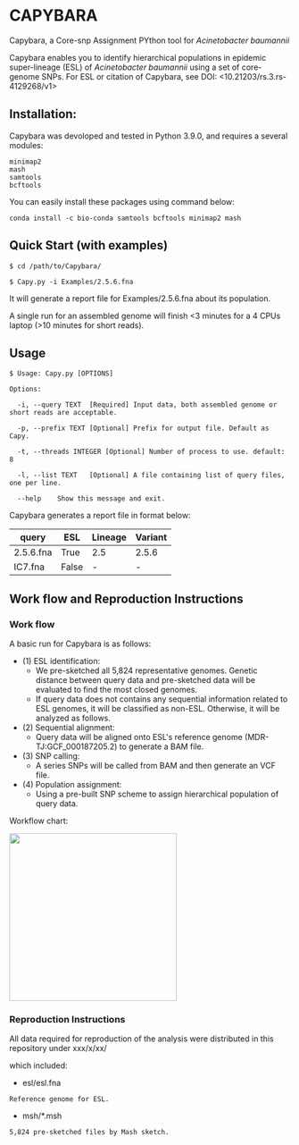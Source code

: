 # CAPYBARA

Capybara, a Core-snp Assignment PYthon tool for <i>Acinetobacter baumannii</i>


Capybara enables you to identify hierarchical populations in epidemic super-lineage (ESL) of <i>Acinetobacter baumannii</i> using a set of core-genome SNPs. For ESL or citation of Capybara, see DOI: <10.21203/rs.3.rs-4129268/v1>

## Installation:

Capybara was devoloped and tested in Python 3.9.0, and requires a several modules:

~~~~~~~~~~
minimap2
mash
samtools
bcftools
~~~~~~~~~~

You can easily install these packages using command below:

~~~~~~~~~~
conda install -c bio-conda samtools bcftools minimap2 mash
~~~~~~~~~~

## Quick Start (with examples)

~~~~~~~~~~
$ cd /path/to/Capybara/

$ Capy.py -i Examples/2.5.6.fna
~~~~~~~~~~

It will generate a report file for Examples/2.5.6.fna about its population.

A single run for an assembled genome will finish <3 minutes for a 4 CPUs laptop (>10 minutes for short reads).

## Usage

~~~~~~~~~~
$ Usage: Capy.py [OPTIONS]

Options:

  -i, --query TEXT  [Required] Input data, both assembled genome or short reads are acceptable.

  -p, --prefix TEXT [Optional] Prefix for output file. Default as Capy.

  -t, --threads INTEGER [Optional] Number of process to use. default: 8

  -l, --list TEXT   [Optional] A file containing list of query files, one per line.

  --help    Show this message and exit.

~~~~~~~~~~

Capybara generates a report file in format below:

| query | ESL | Lineage | Variant |
| ---- | ---- | ---- | ---- |
| 2.5.6.fna | True | 2.5 | 2.5.6 |
| IC7.fna | False | - | - |

## Work flow and Reproduction Instructions

### Work flow

A basic run for Capybara is as follows: 
* (1) ESL identification: 
	* We pre-sketched all 5,824 representative genomes. Genetic distance between query data and pre-sketched data will be evaluated to find the most closed genomes.
	* If query data does not contains any sequential information related to ESL genomes, it will be classified as non-ESL. Otherwise, it will be analyzed as follows.
* (2) Sequential alignment: 
	* Query data will be aligned onto ESL's reference genome (MDR-TJ:GCF_000187205.2) to generate a BAM file.
* (3) SNP calling:
	* A series SNPs will be called from BAM and then generate an VCF file.
* (4) Population assignment:
	* Using a pre-built SNP scheme to assign hierarchical population of query data.


Workflow chart:

<img src="https://github.com/Zhou-lab-SUDA/CAPYBARA/blob/main/workflow.png" width="300px">

### Reproduction Instructions
All data required for reproduction of the analysis were distributed in this repository under xxx/x/xx/

which included:
* esl/esl.fna
~~~
Reference genome for ESL.
~~~
* msh/*.msh
~~~
5,824 pre-sketched files by Mash sketch.
